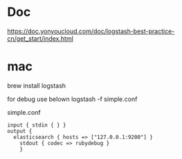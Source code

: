 # Doc
https://doc.yonyoucloud.com/doc/logstash-best-practice-cn/get_start/index.html

# mac  
brew install logstash

for debug use belown
logstash -f simple.conf

simple.conf
```
input { stdin { } }
output {
  elasticsearch { hosts => ["127.0.0.1:9200"] }
    stdout { codec => rubydebug }
    }
```
